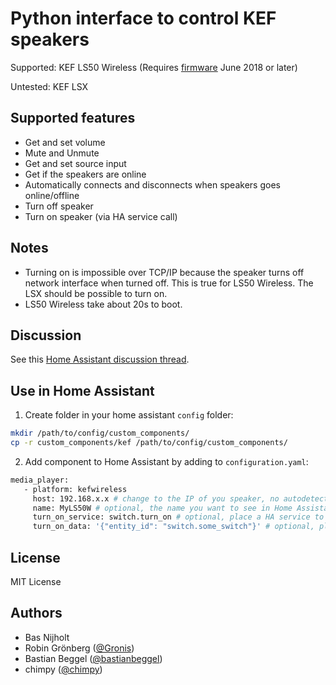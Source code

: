 # Python interface to control KEF speakers
Supported: KEF LS50 Wireless (Requires [firmware](http://international.kef.com/product-support) June 2018 or later)

Untested: KEF LSX

## Supported features
- Get and set volume
- Mute and Unmute
- Get and set source input
- Get if the speakers are online
- Automatically connects and disconnects when speakers goes online/offline
- Turn off speaker
- Turn on speaker (via HA service call)

## Notes
- Turning on is impossible over TCP/IP because the speaker turns off network interface when turned off. This is true for LS50 Wireless. The LSX should be possible to turn on.
- LS50 Wireless take about 20s to boot.

## Discussion
See this [Home Assistant discussion thread](https://community.home-assistant.io/t/kef-ls50-wireless/).

## Use in Home Assistant
1. Create folder in your home assistant `config` folder:
```bash
mkdir /path/to/config/custom_components/
cp -r custom_components/kef /path/to/config/custom_components/
```
2. Add component to Home Assistant by adding to `configuration.yaml`:
```bash
media_player:
   - platform: kefwireless
     host: 192.168.x.x # change to the IP of you speaker, no autodetection yet
     name: MyLS50W # optional, the name you want to see in Home Assistant
     turn_on_service: switch.turn_on # optional, place a HA service to call in here: domain.service
     turn_on_data: '{"entity_id": "switch.some_switch"}' # optional, place the service data in here. Must be in quotation marks ('). Must be one line
```

## License
MIT License

## Authors
- Bas Nijholt
- Robin Grönberg ([@Gronis](https://github.com/Gronis/pykef))
- Bastian Beggel ([@bastianbeggel](https://github.com/bastianbeggel/hasskef))
- chimpy ([@chimpy](https://github.com/chimpy))
